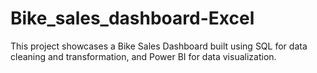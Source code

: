 # Bike_sales_dashboard-Excel
This project showcases a Bike Sales Dashboard built using SQL for data cleaning and transformation, and Power BI for data visualization.
